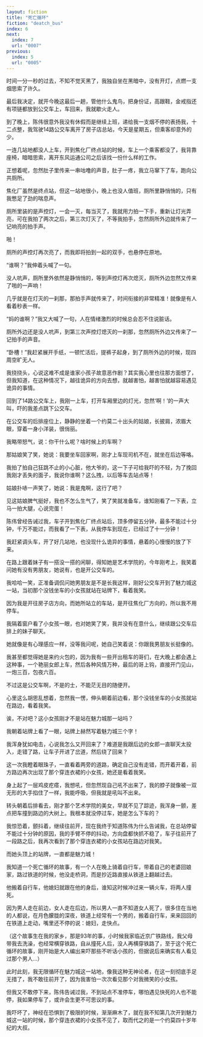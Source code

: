 ```yaml
---
layout: fiction
title: "死亡循环"
fiction: "deatch_bus"
index: 6
next:
  index: 7
  url: "0007"
previous:
  index: 5
  url: "0005"
---
```

时间一分一秒的过去，不知不觉天黑了，我独自坐在黑暗中，没有开灯，点燃一支烟思索了许久。

最后我决定，就开今晚这最后一趟，管他什么鬼鸟，把身份证，高跟鞋，金戒指还有项链都放到公交车上，车回来，我就歇火走人。

到了晚上，陈伟很意外我没有休假而是继续上班，递给我一支烟不停的表扬我，十二点整，我驾驶14路公交车离开了房子店总站，今天是星期五，但乘客却意外的少。

一连几站地都没人上车，开到焦化厂终点站的时候，车上一个乘客都没了，我背靠座椅，暗暗思索，离开东风运通公司之后该找一份什么样的工作。

正想着呢，忽然肚子里传来一串咕噜的声音，肚子一疼，我立马窜下了车，跑向公共厕所。

焦化厂虽然是终点站，但这一站地很小，晚上也没人值班，厕所里静悄悄的，只有我憋足了劲的喘息声。

厕所里装的是声控灯，一会一灭，每当灭了，我就用力拍一下手，重新让灯光弄亮，可在我拍了两次之后，第三次灯灭了，不等我拍手，忽然厕所外边就传来了一记响亮的拍手声。

啪！

厕所的声控灯再次亮了，而我即将拍到一起的双手，也悬停在原地。

“谁啊？”我伸着头喊了一句。

没人吭声，厕所里外依然是静悄悄的，等到声控灯再次熄灭，厕所外边忽然又传来了啪的一声响！

几乎就是在灯灭的一刹那，那拍手声就传来了，时间衔接的非常精准！就像是有人看着秒表一样。

“妈的谁啊？”我又大喊了一句，人在情绪激烈的时候总会忍不住说脏话。

厕所外边还是没人吭声，到第三次声控灯熄灭的一刹那，忽然厕所外边又传来了一记拍手的声音。

“卧槽！”我赶紧展开手纸，一顿忙活后，提裤子起身，到了厕所外边的时候，现四周空旷无人。

我挠挠头，心说这难不成是谁家小孩子故意恶作剧？其实我心里也往那方面想了，但我知道，在这种情况下，越往诡异的方向去想，就越害怕，越害怕就越容易遇见诡异的事情。

回到了14路公交车上，我刚一上车，打开车厢里边的灯光，忽然‘啊！’的一声大叫，吓的我差点跳下公交车。

在公交车的后排座位上，静静的坐着一个约莫二十出头的姑娘，长披肩，浓眉大眼，穿着一身小洋装，很俏丽。

我略带怒气，说：你干什么呢？啥时候上的车啊？

那姑娘笑了笑，她说：我要坐车回家啊，刚才上车现司机不在，就坐在后边等咯。

我拍了拍自己狂跳不止的小心脏，他大爷的，这一下子可给我吓的不轻，为了挽回我刚才丢失的面子，我说你谁啊？这么拽，以后等车去站点等！

姑娘扑哧一声笑了，她说：我是鬼啊，这行了吧？

见这姑娘脾气挺好，我也不怎么生气了，笑了笑就准备车，谁知刚看了一下表，立马一拍大腿，心说完蛋！

陈伟曾经告诫过我，车子开到焦化厂终点站后，顶多停留五分钟，最多不能过十分钟，千万不能过，而我看了一下表，从我停车到现在，已经过了十一分钟！

我赶紧调头车，开了好几站地，也没现什么诡异的事情，悬着的心慢慢的放了下来。

在路上跟着妹子有一搭没一搭的闲聊，得知她是艺术学院的，今年刚考上，我笑着问她有没有男朋友，她说有，也是开公交车的。

我哈哈一笑，正准备调侃问她男朋友是不是长我这样，刚好公交车开到了魅力城这一站，当初那个没钱坐车的小女孩就站在站牌下，看着我笑。

因为我是开往房子店方向，而她所站立的车站，是开往焦化厂方向的，所以我不用停车。

我隔着窗户看了小女孩一眼，也对她笑了笑，我并没有在意什么，继续跟公交车后排上的妹子聊天。

她就像是有心理感应一样，没等我问呢，她自己笑着说：你跟我男朋友长挺像的。

我甚至都觉得她是来约火包的，因为我有一些开出租车的哥们，在大晚上都会遇上这种事，一个艳丽女郎上车，然后各种风情万种，最后的哥上钩，直接开门见山，一炮三百，包夜六百。

不过这是公交车啊，不是的士，不能茫无目的随便开。

心里这么胡思乱想着，忽然我一愣，伸头朝着前边看，那个没钱坐车的小女孩就站在路边，看着我笑。

诶，不对吧？这小女孩刚才不是站在魅力城那一站吗？

我朝着站牌上看了一眼，站牌上赫然写着魅力城三个字！

我浑身犹如电击，心说我怎么又开回来了？难道是我跟后边的女郎一直聊天太投入，走错了路，让车子开进了岔道，然后绕了回来？

这一次我瞪着眼珠子，一直看着两旁的道路，确定自己没有走错，而开着开着，前方路边再次出现了那个穿连衣裙的小女孩，她还是看着我笑。

身上起了一层鸡皮疙瘩，我想吼，但忽然现自己吼不出来了，我的脖子就像被一双无形的大手掐住了一样，我能呼吸，但我就是吼叫不出来。

转头朝着后排看去，刚才那个艺术学院的美女，早就不见了踪迹，我浑身一颤，差点把车撞到路边的大树上。我根本就没停过车，她是怎么下车的？

我惊恐着，颤抖着，继续往前开，现在我终于知道陈伟为什么告诫我，在总站停留不能过十分钟的原因，我的手臂不停的抖动，方向盘都快抓不稳了，车子往前开了一段路之后，我再次看到了那个穿连衣裙的小女孩站在路边对我笑。

而她头顶上的站牌，一直都是魅力城！

我知道一个死亡循环的故事，有一个人在晚上骑着自行车，带着自己的老婆回娘家，路过铁道的时候，他没走桥洞，而是抄近路直接从铁道上翻越过去。

他搬着自行车，他媳妇就跟在他的身后，谁知这时候冲过来一辆火车，将两人撞死。

因为男人走在前边，女人走在后边，所以男人一直不知道女人死了，很多住在当地的人都说，在月色朦胧的深夜，铁道上经常有一个男的，搬着自行车，来来回回的在铁道上走动，嘴里还不停的说：媳妇，走快点。

（这个故事生在我的家乡，那是93年的事，小时候我家临近京广铁路线，我父母带我去洗澡，也经常横穿铁路，自从撞死人后，没人再横穿铁路了，至于这个死亡循环的故事，刚开始是大人编出来吓那些不听话小孩的，但据说后来确实有人看见过那个男人...）

此时此刻，我无限循环在魅力城这一站地，像我这种无神论者，在这一刻彻底手足无措了，我不敢往前开了，因为我害怕一次次看见那个对我微笑的小女孩。

但我又不敢停下来，陈伟告诫过我，不到站点不准停车，哪怕遇见快死的人也不能停，我如果停车了，或许会生更不可思议的事。

我吓坏了，神经在恐惧到了极限的时候，渐渐麻木了，就在我不知第几次开到魅力城这一站的时候，那个穿连衣裙的小女孩不见了，取而代之的是一个约莫四十岁年纪的大叔。